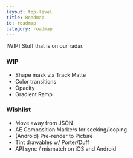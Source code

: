 ```yaml
---
layout: top-level
title: Roadmap
id: roadmap
category: roadmap
---
```


[WIP] Stuff that is on our radar.

### WIP

* Shape mask via Track Matte
* Color transitions
* Opacity
* Gradient Ramp

### Wishlist

* Move away from JSON
* AE Composition Markers for seeking/looping
* (Android) Pre-render to Picture
* Tint drawables w/ Porter/Duff
* API sync / mismatch on iOS and Android

